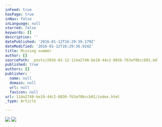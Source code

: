 ```yaml
---
inFeed: true
hasPage: true
inNav: false
inLanguage: null
starred: false
keywords: []
description: ''
datePublished: '2016-01-12T16:29:39.179Z'
dateModified: '2016-01-12T16:29:36.924Z'
title: Missing summer
author: []
sourcePath: _posts/2016-01-12-114a2748-be10-44c2-8026-f63af0bccb01.md
published: true
authors: []
publisher:
  name: null
  domain: null
  url: null
  favicon: null
url: 114a2748-be10-44c2-8026-f63af0bccb01/index.html
_type: Article

---
```

![](https://s3-us-west-2.amazonaws.com/the-grid-img/p/043a096655f568f96fbc542c25b1712b121dfbc1.jpg)
![](https://s3-us-west-2.amazonaws.com/the-grid-img/p/d51a33df1d29089ef5bd2d72e04cf4af830c3950.jpg)
